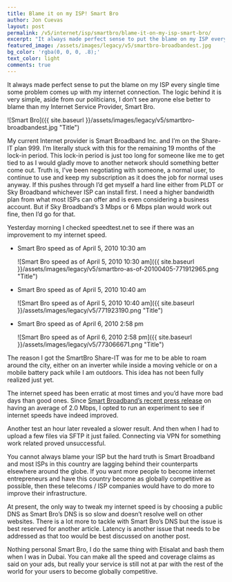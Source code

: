```yaml
---
title: Blame it on my ISP! Smart Bro
author: Jon Cuevas
layout: post
permalink: /v5/internet/isp/smartbro/blame-it-on-my-isp-smart-bro/
excerpt: "It always made perfect sense to put the blame on my ISP every single time some problem comes up with my internet connection. The logic behind it is very simple, aside from our politicians, I don’t see anyone else better to blame than my Internet Service Provider,  Smart Bro."
featured_image: /assets/images/legacy/v5/smartbro-broadbandest.jpg
bg_color: 'rgba(0, 0, 0, .8);'
text_color: light
comments: true
---
```

<p class="lead">It always made perfect sense to put the blame on my ISP every single time some problem comes up with my internet connection. The logic behind it is very simple, aside from our politicians, I don’t see anyone else better to blame than my Internet Service Provider,  Smart Bro.</p>

![Smart Bro]({{ site.baseurl }}/assets/images/legacy/v5/smartbro-broadbandest.jpg "Title")

My current Internet provider is Smart Broadband Inc. and I’m on the Share-IT plan 999. I’m literally stuck with this for the remaining 19 months of the lock-in period. This lock-in period is just too long for someone like me to get tied to as I would gladly move to another network should something better come out. Truth is, I’ve been negotiating with someone, a normal user, to continue to use and keep my subscription as it does the job for normal uses anyway. If this pushes through I’d get myself a hard line either from PLDT or Sky Broadband whichever ISP can install first. I need a higher bandwidth plan from what most ISPs can offer and is even considering a business account. But if Sky Broadband’s 3 Mbps or 6 Mbps plan would work out fine, then I’d go for that.

Yesterday morning I checked speedtest.net to see if there was an improvement to my internet speed.

* Smart Bro speed as of April 5, 2010 10:30 am 

	![Smart Bro speed as of April 5, 2010 10:30 am]({{ site.baseurl }}/assets/images/legacy/v5/smartbro-as-of-20100405-771912965.png "Title")

* Smart Bro speed as of April 5, 2010 10:40 am 
	
	![Smart Bro speed as of April 5, 2010 10:40 am]({{ site.baseurl }}/assets/images/legacy/v5/771923190.png "Title")

* Smart Bro speed as of April 6, 2010 2:58 pm 
	
	![Smart Bro speed as of April 6, 2010 2:58 pm]({{ site.baseurl }}/assets/images/legacy/v5/773066671.png "Title")


The reason I got the SmartBro Share-IT was for me to be able to roam around the city, either on an inverter while inside a moving vehicle or on a mobile battery pack while I am outdoors. This idea has not been fully realized just yet.

The internet speed has been erratic at most times and you’d have more bad days than good ones. Since [Smart Broadband’s recent press release](http://technology.inquirer.net/infotech/infotech/view/20100404-262374/Smart-bumps-up-broadband-Internet-speed-for-households) on having an average of 2.0 Mbps, I opted to run an experiment to see if internet speeds have indeed improved.

Another test an hour later revealed a slower result. And then when I had to upload a few files via SFTP it just failed. Connecting via VPN for something work related proved unsuccessful.

You cannot always blame your ISP but the hard truth is Smart Broadband and most ISPs in this country are lagging behind their counterparts elsewhere around the globe. If you want more people to become internet entrepreneurs and have this country become as globally competitive as possible, then these telecoms / ISP companies would have to do more to improve their infrastructure.

At present, the only way to tweak my internet speed is by choosing a public DNS as Smart Bro’s DNS is so slow and doesn’t resolve well on other websites. There is a lot more to tackle with Smart Bro’s DNS but the issue is best reserved for another article. Latency is another issue that needs to be addressed as that too would be best discussed on another post.

Nothing personal Smart Bro, I do the same thing with Etisalat and bash them when I was in Dubai. You can make all the speed and coverage claims as said on your ads, but really your service is still not at par with the rest of the world for your users to become globally competitive.


